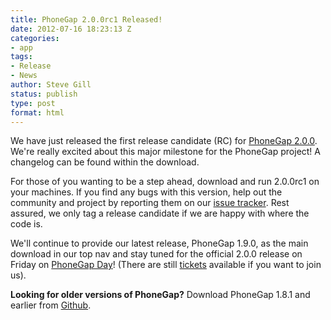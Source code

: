 ```yaml
---
title: PhoneGap 2.0.0rc1 Released!
date: 2012-07-16 18:23:13 Z
categories:
- app
tags:
- Release
- News
author: Steve Gill
status: publish
type: post
format: html
---
```


We have just released the first release candidate (RC) for [PhoneGap 2.0.0](https://github.com/phonegap/phonegap/zipball/2.0.0rc1). We're really excited about this major milestone for the PhoneGap project! A changelog can be found within the download.

For those of you wanting to be a step ahead, download and run 2.0.0rc1 on your machines. If you find any bugs with this version, help out the community and project by reporting them on our [issue tracker](https://issues.apache.org/jira/browse/CB). Rest assured, we only tag a release candidate if we are happy with where the code is.

We'll continue to provide our latest release, PhoneGap 1.9.0, as the main download in our top nav and stay tuned for the official 2.0.0 release on Friday on [PhoneGap Day](http://pgday.phonegap.com/us2012/)! (There are still [tickets](https://phonegapdaypdx.eventbrite.com/) available if you want to join us).

**Looking for older versions of PhoneGap?** Download PhoneGap 1.8.1 and earlier from [Github](https://github.com/phonegap/phonegap/tags).

